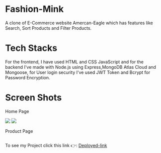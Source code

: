 # Fashion-Mink
A clone of E-Commerce website Amercan-Eagle which has features like Search, Sort Products and Filter Products.

# Tech Stacks
For the frontend, I have used HTML and CSS JavaScript and for the backend I've  made with Node.js using Express,MongoDB Atlas Cloud and Mongoose, for User login security I've used JWT Token and Bcrypt for Password Encryption.
# Screen Shots
<p>Home Page</p>
<img src="https://i.ibb.co/thfT1Pc/homepage-1.png">
<img src="https://i.ibb.co/0Xnft6q/homepage-2.png">
<p>Product Page</p>
<img src="">



<p>To see my Project click this link 👉:
  <a href="">Deployed-link</a>
</p>
